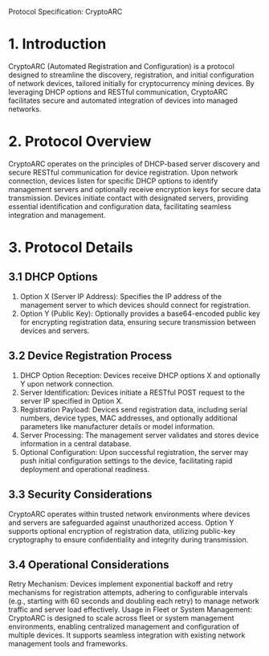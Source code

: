 Protocol Specification: CryptoARC

# 1. Introduction

CryptoARC (Automated Registration and Configuration) is a protocol designed to streamline the discovery, registration, and initial configuration of network devices, tailored initially for cryptocurrency mining devices. By leveraging DHCP options and RESTful communication, CryptoARC facilitates secure and automated integration of devices into managed networks.
# 2. Protocol Overview

CryptoARC operates on the principles of DHCP-based server discovery and secure RESTful communication for device registration. Upon network connection, devices listen for specific DHCP options to identify management servers and optionally receive encryption keys for secure data transmission. Devices initiate contact with designated servers, providing essential identification and configuration data, facilitating seamless integration and management.

# 3. Protocol Details

## 3.1 DHCP Options

1. Option X (Server IP Address): Specifies the IP address of the management server to which devices should connect for registration.
2. Option Y (Public Key): Optionally provides a base64-encoded public key for encrypting registration data, ensuring secure transmission between devices and servers.

## 3.2 Device Registration Process

1. DHCP Option Reception: Devices receive DHCP options X and optionally Y upon network connection.
2. Server Identification: Devices initiate a RESTful POST request to the server IP specified in Option X.
3. Registration Payload: Devices send registration data, including serial numbers, device types, MAC addresses, and optionally additional parameters like manufacturer details or model information.
4. Server Processing: The management server validates and stores device information in a central database.
5. Optional Configuration: Upon successful registration, the server may push initial configuration settings to the device, facilitating rapid deployment and operational readiness.

## 3.3 Security Considerations

CryptoARC operates within trusted network environments where devices and servers are safeguarded against unauthorized access.
Option Y supports optional encryption of registration data, utilizing public-key cryptography to ensure confidentiality and integrity during transmission.

## 3.4 Operational Considerations

Retry Mechanism: Devices implement exponential backoff and retry mechanisms for registration attempts, adhering to configurable intervals (e.g., starting with 60 seconds and doubling each retry) to manage network traffic and server load effectively.
Usage in Fleet or System Management: CryptoARC is designed to scale across fleet or system management environments, enabling centralized management and configuration of multiple devices. It supports seamless integration with existing network management tools and frameworks.


